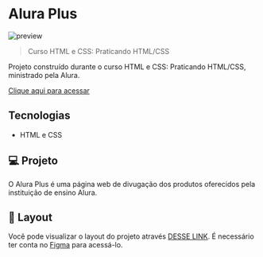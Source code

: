 # Alura Plus

![preview](./.github/print.png)

> Curso HTML e CSS: Praticando HTML/CSS

Projeto construído durante o curso HTML e CSS: Praticando HTML/CSS, ministrado pela Alura.


[Clique aqui para acessar](https://paulomarquesdev.github.io/alura-plus-web-page/)

## Tecnologias

- HTML e CSS

## 💻 Projeto

O Alura Plus é uma página web de divugação dos produtos oferecidos pela instituição de ensino Alura.

## 🔖 Layout

Você pode visualizar o layout do projeto através [DESSE LINK](https://www.figma.com/file/tFDVyNuKhrT2G03k2dCstW/Alura-Plus---Layout?node-id=1%3A77). É necessário ter conta no [Figma](https://figma.com) para acessá-lo.
